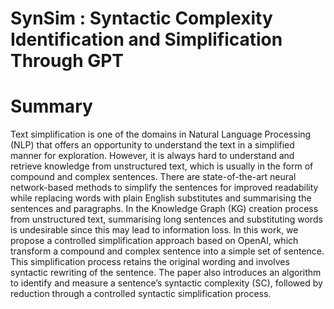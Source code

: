 # SynSim : Syntactic Complexity Identification and Simplification Through GPT
 # Summary
 Text simplification is one of the domains in Natural Language Processing (NLP) that offers an opportunity to understand the text in a simplified manner for exploration. However, it is always hard to understand and retrieve knowledge from unstructured text, which is usually in the form of compound and complex sentences. There are state-of-the-art neural network-based methods to simplify the sentences for improved readability while replacing words with plain English substitutes and summarising the sentences and paragraphs. In the Knowledge Graph (KG) creation process from unstructured text, summarising long sentences and substituting words is undesirable since this may lead to information loss. In this work, we propose a controlled simplification approach based on OpenAI, which transform a compound and complex sentence into a simple set of sentence. This simplification process retains the original wording and involves syntactic rewriting of the sentence. The paper also introduces an algorithm to identify and measure a sentence’s syntactic complexity (SC), followed by reduction through a controlled syntactic simplification process.
